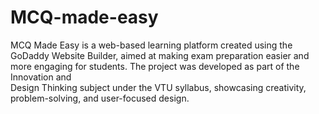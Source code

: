 # MCQ-made-easy
MCQ Made Easy is a web-based learning platform created using the GoDaddy Website Builder, aimed at making exam preparation easier and more engaging for students. The project was developed as part of the Innovation and <br> Design Thinking subject under the VTU syllabus, showcasing creativity, problem-solving, and user-focused design.
